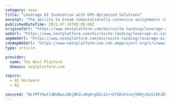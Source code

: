 ```yaml
---
category: news
title: "Leverage AI Innovation with GPU-Optimized Solutions"
excerpt: "The ability to break computationally-intensive assignments into pieces and begin solving them simultaneously is the main reason why GPU computing is the ideal fit for AI, deep learning, and other highly analytical workloads. NVIDIA’s industry-leading ..."
publishedDateTime: 2021-07-16T00:00:00Z
originalUrl: "https://www.nextplatform.com/microsite-landing/leverage-ai-innovation-gpu-optimized-solutions/"
webUrl: "https://www.nextplatform.com/microsite-landing/leverage-ai-innovation-gpu-optimized-solutions/"
ampWebUrl: "https://www.nextplatform.com/microsite-landing/leverage-ai-innovation-gpu-optimized-solutions/?amp"
cdnAmpWebUrl: "https://www-nextplatform-com.cdn.ampproject.org/c/s/www.nextplatform.com/microsite-landing/leverage-ai-innovation-gpu-optimized-solutions/?amp"
type: article

provider:
  name: The Next Platform
  domain: nextplatform.com

topics:
  - AI Hardware
  - AI

secured: "WLYMTYXwtldKUNwsi8bjBK2LaRqA+gEbciX/+EfGRshScmjVRHjzXv5i6hJB3FUGiTe92vd4P04Dfot9kown5oKICY90tCMB/fE9fk+/+L4WxyUdklYKc40FprPxdEqDK5/MPxLFAdNIktzOHtWIN0pZAEY2LmrBn3fw8sWVcvkHVmq7Kv6b6uc8ehpXUf6+zHl5HL2f699Xlr0LJCjbMiEhZ6z+wmGPBs00SEg9LkskY6BJJnfSMJM4pEISOTyDgMTHu9VSJtbKM2q/4KMVKevyD3lkbBI3C51G2usqZUd12xf+ask6vIb/9goNwbvpQAZcRCwKv61Ipzk65dkVtUimCToRNuBHDIQPTJSMQXo=;SegghMRRgJss+/RXXJLzEg=="
---
```


